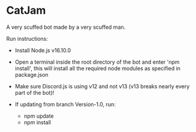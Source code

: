 # CatJam
A very scuffed bot made by a very scuffed man.

Run instructions:

- Install Node.js v16.10.0

- Open a terminal inside the root directory of the bot and enter 'npm install', this will install all the required node modules as specified in package.json

- Make sure Discord.js is using v12 and not v13 (v13 breaks nearly every part of the bot)!

- If updating from branch Version-1.0, run:
  - npm update
  - npm install

